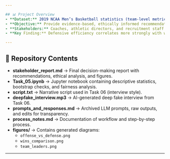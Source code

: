 ```yaml
---

## 📊 Project Overview
- **Dataset:** 2019 NCAA Men’s Basketball statistics (team-level metrics: ADJOE, ADJDE, Wins, WAB).  
- **Objective:** Provide evidence-based, ethically informed recommendations for coaching staff on offensive and defensive strategies.  
- **Stakeholders:** Coaches, athletic directors, and recruitment staff.  
- **Key Finding:** Defensive efficiency correlates more strongly with wins than offensive efficiency.  

---
```


## 📂 Repository Contents
- **stakeholder_report.md** → Final decision-making report with recommendations, ethical analysis, and figures.  
- **Task_05.ipynb** → Jupyter notebook containing descriptive statistics, bootstrap checks, and fairness analysis.  
- **script.txt** → Narrative script used in Task 06 (interview style).  
- **deepfake_interview.mp3** → AI-generated deep fake interview from Task 06.  
- **prompts_and_responses.md** → Archived LLM prompts, raw outputs, and edits for transparency.  
- **process_notes.md** → Documentation of workflow and step-by-step process.  
- **figures/** → Contains generated diagrams:
  - `offense_vs_defense.png`  
  - `wins_comparison.png`  
  - `team_leaders.png`  

---
